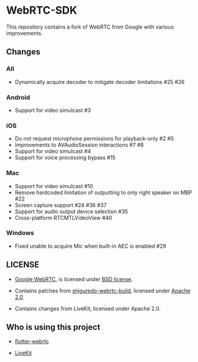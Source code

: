 # WebRTC-SDK

This repository contains a fork of WebRTC from Google with various improvements.

## Changes

### All

- Dynamically acquire decoder to mitigate decoder limitations #25 #26

### Android

- Support for video simulcast #3

### iOS

- Do not request microphone permissions for playback-only #2 #5
- Improvements to AVAudioSession interactions #7 #8
- Support for video simulcast #4
- Support for voice processing bypass #15

### Mac

- Support for video simulcast #10
- Remove hardcoded limitation of outputting to only right speaker on MBP #22
- Screen capture support #24 #36 #37
- Support for audio output device selection #35
- Cross-platform RTCMTLVideoView #40

### Windows

- Fixed unable to acquire Mic when built-in AEC is enabled #29

## LICENSE

- [Google WebRTC](https://chromium.googlesource.com/external/webrtc.git), is licensed under [BSD license](/LICENSE).

- Contains patches from [shiguredo-webrtc-build](https://github.com/shiguredo-webrtc-build), licensed under [Apache 2.0](/NOTICE).

- Contains changes from LiveKit, licensed under Apache 2.0.

## Who is using this project

- [flutter-webrtc](https://github.com/flutter-webrtc/flutter-webrtc)

- [LiveKit](https://github.com/livekit)
